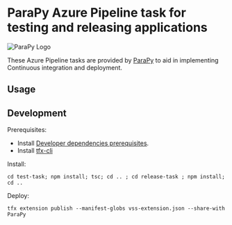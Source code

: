 # ParaPy Azure Pipeline task for testing and releasing applications

![ParaPy Logo](https://s3-eu-west-1.amazonaws.com/parapy-cache/wp-content/uploads/2016/12/22134017/Logo_margin.png)

These Azure Pipeline tasks are provided by [ParaPy](https://parapy.nl) to aid in implementing Continuous integration and deployment.

## Usage



## Development

Prerequisites:

- Install [Developer dependencies prerequisites](https://learn.microsoft.com/en-us/azure/devops/extend/develop/add-build-task?view=azure-devops).
- Install [tfx-cli](https://learn.microsoft.com/en-us/azure/devops/extend/develop/add-build-task?view=azure-devops#4-package-your-extension)

Install:

`cd test-task; npm install; tsc; cd .. ; cd release-task ; npm install; cd ..`

Deploy:

`tfx extension publish --manifest-globs vss-extension.json --share-with ParaPy`
